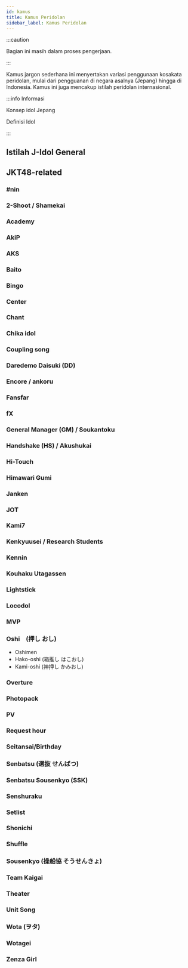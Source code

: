 ```yaml
---
id: kamus
title: Kamus Peridolan
sidebar_label: Kamus Peridolan
---
```


:::caution

Bagian ini masih dalam proses pengerjaan.

:::

Kamus jargon sederhana ini menyertakan variasi penggunaan kosakata peridolan, mulai dari pengguanan di negara asalnya (Jepang) hingga di Indonesia. Kamus ini juga mencakup istilah peridolan internasional.

:::info Informasi


Konsep idol Jepang

Definisi Idol

:::

## Istilah J-Idol General

## JKT48-related

### #nin
### 2-Shoot / Shamekai
### Academy
### AkiP
### AKS
### Baito
### Bingo
### Center
### Chant
### Chika idol
### Coupling song
### Daredemo Daisuki (DD)
### Encore / ankoru
### Fansfar
### fX
### General Manager (GM) / Soukantoku
### Handshake (HS) / Akushukai
### Hi-Touch
### Himawari Gumi
### Janken
### JOT
### Kami7
### Kenkyuusei / Research Students
### Kennin
### Kouhaku Utagassen 
### Lightstick
### Locodol
### MVP
### Oshi　(押し おし)
- Oshimen
- Hako-oshi (箱推し はこおし)
- Kami-oshi (神押し かみおし)
### Overture
### Photopack
### PV
### Request hour
### Seitansai/Birthday
### Senbatsu (選抜 せんばつ)
### Senbatsu Sousenkyo (SSK)
### Senshuraku
### Setlist
### Shonichi
### Shuffle
### Sousenkyo (操船協 そうせんきょ)
### Team Kaigai
### Theater
### Unit Song
### Wota (ヲタ)
### Wotagei
### Zenza Girl